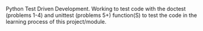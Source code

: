 Python Test Driven Development.
Working to test code with the doctest (problems 1-4) and unittest (problems 5+) function(S) to test the code in the learning process of this project/module.

